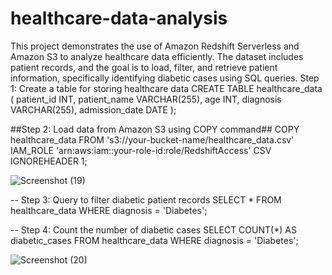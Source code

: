 # healthcare-data-analysis
This project demonstrates the use of Amazon Redshift Serverless and Amazon S3 to analyze healthcare data efficiently. The dataset includes patient records, and the goal is to load, filter, and retrieve patient information, specifically identifying diabetic cases using SQL queries.
Step 1: Create a table for storing healthcare data
CREATE TABLE healthcare_data (
    patient_id INT,
    patient_name VARCHAR(255),
    age INT,
    diagnosis VARCHAR(255),
    admission_date DATE
);

##Step 2: Load data from Amazon S3 using COPY command##
COPY healthcare_data
FROM 's3://your-bucket-name/healthcare_data.csv'
IAM_ROLE 'arn:aws:iam::your-role-id:role/RedshiftAccess'
CSV
IGNOREHEADER 1;

![Screenshot (19)](https://github.com/user-attachments/assets/ef959bc2-41ee-4862-870f-0bfffc495c92)



-- Step 3: Query to filter diabetic patient records
SELECT * FROM healthcare_data
WHERE diagnosis = 'Diabetes';

-- Step 4: Count the number of diabetic cases
SELECT COUNT(*) AS diabetic_cases FROM healthcare_data
WHERE diagnosis = 'Diabetes';

![Screenshot (20)](https://github.com/user-attachments/assets/1fc55507-9082-4329-bca8-4ed4db168631)




